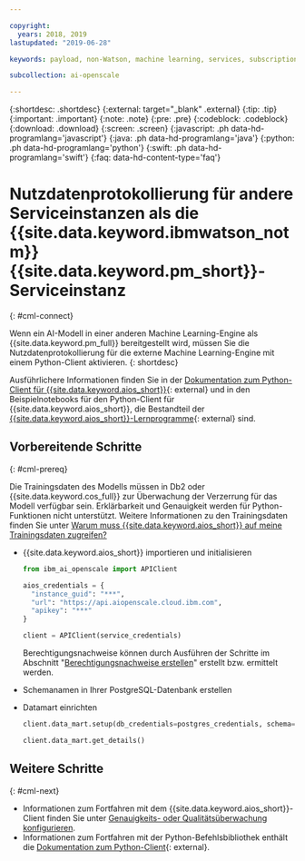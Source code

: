 ```yaml
---

copyright:
  years: 2018, 2019
lastupdated: "2019-06-28"

keywords: payload, non-Watson, machine learning, services, subscription

subcollection: ai-openscale

---
```


{:shortdesc: .shortdesc}
{:external: target="_blank" .external}
{:tip: .tip}
{:important: .important}
{:note: .note}
{:pre: .pre}
{:codeblock: .codeblock}
{:download: .download}
{:screen: .screen}
{:javascript: .ph data-hd-programlang='javascript'}
{:java: .ph data-hd-programlang='java'}
{:python: .ph data-hd-programlang='python'}
{:swift: .ph data-hd-programlang='swift'}
{:faq: data-hd-content-type='faq'}

# Nutzdatenprotokollierung für andere Serviceinstanzen als die {{site.data.keyword.ibmwatson_notm}} {{site.data.keyword.pm_short}}-Serviceinstanz
{: #cml-connect}

Wenn ein AI-Modell in einer anderen Machine Learning-Engine als {{site.data.keyword.pm_full}} bereitgestellt wird, müssen Sie die Nutzdatenprotokollierung für die externe Machine Learning-Engine mit einem Python-Client aktivieren.
{: shortdesc}

Ausführlichere Informationen finden Sie in der [Dokumentation zum Python-Client für {{site.data.keyword.aios_short}}](http://ai-openscale-python-client.mybluemix.net/){: external} und in den Beispielnotebooks für den Python-Client für {{site.data.keyword.aios_short}}, die Bestandteil der [{{site.data.keyword.aios_short}}-Lernprogramme](https://github.com/pmservice/ai-openscale-tutorials/blob/master/README.md){: external} sind.

## Vorbereitende Schritte
{: #cml-prereq}

Die Trainingsdaten des Modells müssen in Db2 oder {{site.data.keyword.cos_full}} zur Überwachung der Verzerrung für das Modell verfügbar sein. Erklärbarkeit und Genauigkeit werden für Python-Funktionen nicht unterstützt. Weitere Informationen zu den Trainingsdaten finden Sie unter [Warum muss {{site.data.keyword.aios_short}} auf meine Trainingsdaten zugreifen?](/docs/services/ai-openscale?topic=ai-openscale-trainingdata#trainingdata)

- {{site.data.keyword.aios_short}} importieren und initialisieren

    ```python
    from ibm_ai_openscale import APIClient

    aios_credentials = {
      "instance_guid": "***",
      "url": "https://api.aiopenscale.cloud.ibm.com",
      "apikey": "***"
    }

    client = APIClient(service_credentials)
    ```
  Berechtigungsnachweise können durch Ausführen der Schritte im Abschnitt "[Berechtigungsnachweise erstellen](/docs/services/ai-openscale?topic=ai-openscale-cred-create)" erstellt bzw. ermittelt werden.

- Schemanamen in Ihrer PostgreSQL-Datenbank erstellen

- Datamart einrichten

    ```python
    client.data_mart.setup(db_credentials=postgres_credentials, schema=schemaName)

    client.data_mart.get_details()
    ```


## Weitere Schritte
{: #cml-next}

- Informationen zum Fortfahren mit dem {{site.data.keyword.aios_short}}-Client finden Sie unter [Genauigkeits- oder Qualitätsüberwachung konfigurieren](/docs/services/ai-openscale?topic=ai-openscale-acc-monitor).
- Informationen zum Fortfahren mit der Python-Befehlsbibliothek enthält die [Dokumentation zum Python-Client](http://ai-openscale-python-client.mybluemix.net/){: external}.
